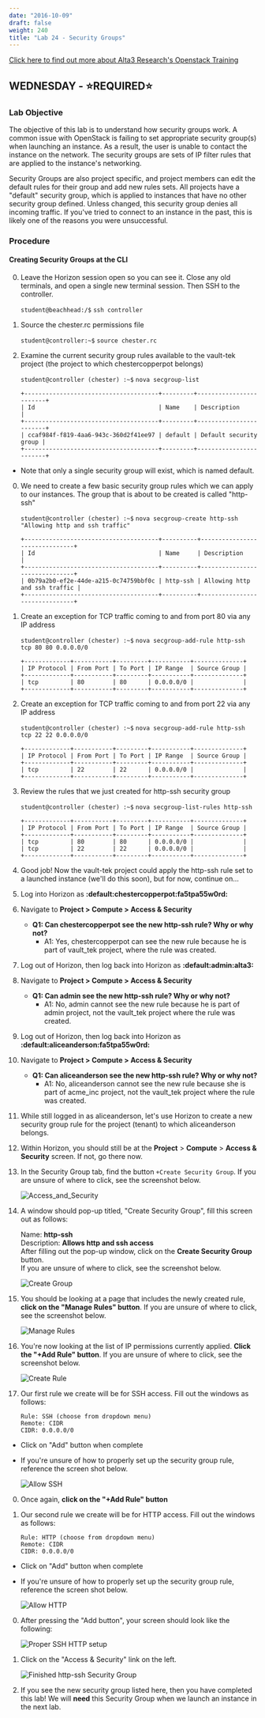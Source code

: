 ```yaml
---
date: "2016-10-09"
draft: false
weight: 240
title: "Lab 24 - Security Groups"
---
```

[Click here to find out more about Alta3 Research's Openstack Training](https://alta3.com/courses/openstack)

## WEDNESDAY - &#x2B50;REQUIRED&#x2B50;

### Lab Objective

The objective of this lab is to understand how security groups work. A common issue with OpenStack is failing to set appropriate security group(s) when launching an instance. As a result, the user is unable to contact the instance on the network. The security groups are sets of IP filter rules that are applied to the instance's networking.

Security Groups are also project specific, and project members can edit the default rules for their group and add new rules sets. All projects have a "default" security group, which is applied to instances that have no other security group defined. Unless changed, this security group denies all incoming traffic. If you've tried to connect to an instance in the past, this is likely one of the reasons you were unsuccessful.

### Procedure

#### Creating Security Groups at the CLI

0. Leave the Horizon session open so you can see it. Close any old terminals, and open a single new terminal session. Then SSH to the controller.

    `student@beachhead:/$` `ssh controller`
    
0. Source the chester.rc permissions file

    `student@controller:~$` `source chester.rc`
    
0. Examine the current security group rules available to the vault-tek project (the project to which chestercopperpot belongs)

     `student@controller (chester) :~$` `nova secgroup-list`

    ```
    +--------------------------------------+---------+------------------------+
    | Id                                   | Name    | Description            |
    +--------------------------------------+---------+------------------------+
    | ccaf984f-f819-4aa6-943c-360d2f41ee97 | default | Default security group |
    +--------------------------------------+---------+------------------------+
    ```

 * Note that only a single security group will exist, which is named default.

0. We need to create a few basic security group rules which we can apply to our instances. The group that is about to be created is called "http-ssh"

    `student@controller (chester) :~$`  `nova secgroup-create http-ssh "Allowing http and ssh traffic"`


    ```
    +--------------------------------------+----------+-------------------------------+
    | Id                                   | Name     | Description                   |
    +--------------------------------------+----------+-------------------------------+
    | 0b79a2b0-ef2e-44de-a215-0c74759bbf0c | http-ssh | Allowing http and ssh traffic |
    +--------------------------------------+----------+-------------------------------+
    ```
	
0. Create an exception for TCP traffic coming to and from port 80 via any IP address

    `student@controller (chester) :~$` `nova secgroup-add-rule http-ssh tcp 80 80 0.0.0.0/0`

    ```
    +-------------+-----------+---------+-----------+--------------+
    | IP Protocol | From Port | To Port | IP Range  | Source Group |
    +-------------+-----------+---------+-----------+--------------+
    | tcp         | 80        | 80      | 0.0.0.0/0 |              |
    +-------------+-----------+---------+-----------+--------------+
    ```

0. Create an exception for TCP traffic coming to and from port 22 via any IP address

    `student@controller (chester) :~$` `nova secgroup-add-rule http-ssh tcp 22 22 0.0.0.0/0`

    ```
    +-------------+-----------+---------+-----------+--------------+
    | IP Protocol | From Port | To Port | IP Range  | Source Group |
    +-------------+-----------+---------+-----------+--------------+
    | tcp         | 22        | 22      | 0.0.0.0/0 |              |
    +-------------+-----------+---------+-----------+--------------+
    ```
	
0. Review the rules that we just created for http-ssh security group

    `student@controller (chester) :~$` `nova secgroup-list-rules http-ssh`

    ```
    +-------------+-----------+---------+-----------+--------------+
    | IP Protocol | From Port | To Port | IP Range  | Source Group |
    +-------------+-----------+---------+-----------+--------------+
    | tcp         | 80        | 80      | 0.0.0.0/0 |              |
    | tcp         | 22        | 22      | 0.0.0.0/0 |              |
    +-------------+-----------+---------+-----------+--------------+
    ```

0. Good job! Now the vault-tek project could apply the http-ssh rule set to a launched instance (we'll do this soon), but for now, continue on...

0. Log into Horizon as **:default:chestercopperpot:fa5tpa55w0rd:**

0. Navigate to **Project > Compute > Access & Security**

    - **Q1: Can chestercopperpot see the new http-ssh rule? Why or why not?**
      - A1: Yes, chestercopperpot can see the new rule because he is part of vault_tek project, where the rule was created.
 
0. Log out of Horizon, then log back into Horizon as **:default:admin:alta3:**

0. Navigate to **Project > Compute > Access & Security**

    - **Q1: Can admin see the new http-ssh rule? Why or why not?**
      - A1: No, admin cannot see the new rule because he is part of admin project, not the vault_tek project where the rule was created.

0. Log out of Horizon, then log back into Horizon as **:default:aliceanderson:fa5tpa55w0rd:**

0. Navigate to **Project > Compute > Access & Security**

    - **Q1: Can aliceanderson see the new http-ssh rule? Why or why not?**
      - A1: No, aliceanderson cannot see the new rule because she is part of acme_inc project, not the vault_tek project where the rule was created.
 
0. While still logged in as aliceanderson, let's use Horizon to create a new security group rule for the project (tenant) to which aliceanderson belongs.

0. Within Horizon, you should still be at the **Project** > **Compute** > **Access & Security** screen. If not, go there now.

0. In the Security Group tab, find the button `+Create Security Group`. If you are unsure of where to click, see the screenshot below.

    ![Access_and_Security](https://alta3.com/labs/images/alta3_lab_horizon_access_and_security.png)
	
0. A window should pop-up titled, "Create Security Group", fill this screen out as follows:

    >
    Name: **http-ssh**  
    Description: **Allows http and ssh access**  
    After filling out the pop-up window, click on the **Create Security Group** button.  
    If you are unsure of where to click, see the screenshot below.  

    ![Create Group](https://alta3.com/labs/images/alta3_lab_horizon_create_security_group.png)
	
0. You should be looking at a page that includes the newly created rule, **click on the "Manage Rules" button**. If you are unsure of where to click, see the screenshot below.

    ![Manage Rules](https://alta3.com/labs/images/alta3_lab_horizon_http_ssh.png)

0. You're now looking at the list of IP permissions currently applied. **Click the "+Add Rule" button**. If you are unsure of where to click, see the screenshot below.

    ![Create Rule](https://alta3.com/labs/images/alta3_lab_horizon_create_ssh_role.png)

0. Our first rule we create will be for SSH access. Fill out the windows as follows:

    ```
    Rule: SSH (choose from dropdown menu)
    Remote: CIDR
    CIDR: 0.0.0.0/0
    ```

 * Click on "Add" button when complete
 
 * If you're unsure of how to properly set up the security group rule, reference the screen shot below.

    ![Allow SSH](https://alta3.com/labs/images/alta3_lab_horizon_allow_ssh_access.png)

0. Once again, **click on the "+Add Rule" button**

0. Our second rule we create will be for HTTP access. Fill out the windows as follows:

    ```
    Rule: HTTP (choose from dropdown menu)
    Remote: CIDR
    CIDR: 0.0.0.0/0
    ```

 * Click on "Add" button when complete
 
 * If you're unsure of how to properly set up the security group rule, reference the screen shot below.

    ![Allow HTTP](https://alta3.com/labs/images/alta3_lab_horizon_allow_http_access.png)

0. After pressing the "Add button", your screen should look like the following:

    ![Proper SSH HTTP setup](https://alta3.com/labs/images/alta3_lab_horizon_http_ssh_setup.png)

0. Click on the "Access & Security" link on the left.

    ![Finished http-ssh Security Group](https://alta3.com/labs/images/alta3_lab_horizon_finished_labs.png)

0. If you see the new security group listed here, then you have completed this lab! We will **need** this Security Group when we launch an instance in the next lab. 
